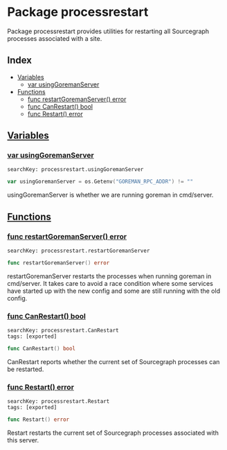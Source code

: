 # Package processrestart

Package processrestart provides utilities for restarting all Sourcegraph processes associated with a site. 

## Index

* [Variables](#var)
    * [var usingGoremanServer](#usingGoremanServer)
* [Functions](#func)
    * [func restartGoremanServer() error](#restartGoremanServer)
    * [func CanRestart() bool](#CanRestart)
    * [func Restart() error](#Restart)


## <a id="var" href="#var">Variables</a>

### <a id="usingGoremanServer" href="#usingGoremanServer">var usingGoremanServer</a>

```
searchKey: processrestart.usingGoremanServer
```

```Go
var usingGoremanServer = os.Getenv("GOREMAN_RPC_ADDR") != ""
```

usingGoremanServer is whether we are running goreman in cmd/server. 

## <a id="func" href="#func">Functions</a>

### <a id="restartGoremanServer" href="#restartGoremanServer">func restartGoremanServer() error</a>

```
searchKey: processrestart.restartGoremanServer
```

```Go
func restartGoremanServer() error
```

restartGoremanServer restarts the processes when running goreman in cmd/server. It takes care to avoid a race condition where some services have started up with the new config and some are still running with the old config. 

### <a id="CanRestart" href="#CanRestart">func CanRestart() bool</a>

```
searchKey: processrestart.CanRestart
tags: [exported]
```

```Go
func CanRestart() bool
```

CanRestart reports whether the current set of Sourcegraph processes can be restarted. 

### <a id="Restart" href="#Restart">func Restart() error</a>

```
searchKey: processrestart.Restart
tags: [exported]
```

```Go
func Restart() error
```

Restart restarts the current set of Sourcegraph processes associated with this server. 

